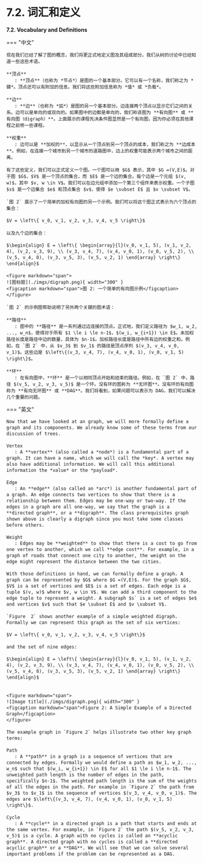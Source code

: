 # 7.2. 词汇和定义

**7.2. Vocabulary and Definitions**

=== "中文"
    
    现在我们已经了解了图的概念，我们将更正式地定义图及其组成部分。我们从树的讨论中已经知道一些这些术语。
    
    **顶点**  
       : **顶点**（也称为 *节点*）是图的一个基本部分。它可以有一个名称，我们称之为 *键*。顶点还可以有附加的信息。我们将这些附加信息称为 *值* 或 *负载*。
    
    **边**  
       : **边**（也称为 *弧*）是图的另一个基本部分。边连接两个顶点以显示它们之间的关系。边可以是单向的或双向的。如果图中的边都是单向的，我们称该图为 **有向图** 或 **有向图（digraph）**。上面展示的课程先决条件图显然是一个有向图，因为你必须在其他课程之前修一些课程。
    
    **权重**  
       : 边可以是 **加权的**，以显示从一个顶点到另一个顶点的成本，我们称之为 **边成本**。例如，在连接一个城市到另一个城市的道路图中，边上的权重可能表示两个城市之间的距离。
    
    有了这些定义，我们可以正式定义一个图。一个图可以用 $G$ 表示，其中 $G =(V,E)$。对于图 $G$，$V$ 是一个顶点的集合，而 $E$ 是一个边的集合。每个边是一个元组 $(v, w)$，其中 $v, w \in V$。我们可以在边元组中添加一个第三个组件来表示权重。一个子图 $s$ 是一个边集合 $e$ 和顶点集合 $v$，使得 $e \subset E$ 且 $v \subset V$。
    
    `图 2` 展示了一个简单的加权有向图的另一个示例。我们可以将这个图正式表示为六个顶点的集合：
    
    $V = \left\{ v_0, v_1, v_2, v_3, v_4, v_5 \right\}$
    
    以及九个边的集合：
    
    $\begin{align} E = \left\{ \begin{array}{l}(v_0, v_1, 5), (v_1, v_2, 4), (v_2, v_3, 9), \\ (v_3, v_4, 7), (v_4, v_0, 1), (v_0, v_5, 2), \\ (v_5, v_4, 8), (v_3, v_5, 3), (v_5, v_2, 1) \end{array} \right\} \end{align}$
    
    <figure markdown="span">
    ![图标题](./imgs/digraph.png){ width="300" }
    <figcaption markdown="span">图 2: 一个简单的有向图示例</figcaption>
    </figure>
    
    `图 2` 的示例图帮助说明了另外两个关键的图术语：
    
    **路径**  
       : 图中的 **路径** 是一系列通过边连接的顶点。正式地，我们定义路径为 $w_1, w_2, ..., w_n$，使得对于所有 $1 \le i \le n-1$，$(w_i, w_{i+1}) \in E$。未加权路径长度是路径中边的数量，具体为 $n-1$。加权路径长度是路径中所有边的权重之和。例如，在 `图 2` 中，从 $v_3$ 到 $v_1$ 的路径是顶点序列 $(v_3, v_4, v_0, v_1)$。这些边是 $\left\{(v_3, v_4, 7), (v_4, v_0, 1), (v_0, v_1, 5) \right\}$。
    
    **环**  
       : 在有向图中，**环** 是一个以相同顶点开始和结束的路径。例如，在 `图 2` 中，路径 $(v_5, v_2, v_3, v_5)$ 是一个环。没有环的图称为 **无环图**。没有环的有向图称为 **有向无环图** 或 **DAG**。我们将看到，如果问题可以表示为 DAG，我们可以解决几个重要的问题。

=== "英文"

    Now that we have looked at an graph, we will more formally define a graph and its components. We already know some of these terms from our discussion of trees.
    
    Vertex
       : A **vertex** (also called a *node*) is a fundamental part of a graph. It can have a name, which we will call the *key*. A vertex may also have additional information. We will call this additional information the *value* or the *payload*.
    
    Edge
       : An **edge** (also called an *arc*) is another fundamental part of a graph. An edge connects two vertices to show that there is a relationship between them. Edges may be one-way or two-way. If the edges in a graph are all one-way, we say that the graph is a **directed graph**, or a **digraph**. The class prerequisites graph shown above is clearly a digraph since you must take some classes before others.
    
    Weight
       : Edges may be **weighted** to show that there is a cost to go from one vertex to another, which we call **edge cost**. For example, in a graph of roads that connect one city to another, the weight on the edge might represent the distance between the two cities.
    
    With those definitions in hand, we can formally define a graph. A graph can be represented by $G$ where $G =(V,E)$. For the graph $G$, $V$ is a set of vertices and $E$ is a set of edges. Each edge is a tuple $(v, w)$ where $v, w \in V$. We can add a third component to the edge tuple to represent a weight. A subgraph $s` is a set of edges $e$ and vertices $v$ such that $e \subset E$ and $v \subset V$.
    
    `Figure  2` shows another example of a simple weighted digraph. Formally we can represent this graph as the set of six vertices:
    
    $V = \left\{ v_0, v_1, v_2, v_3, v_4, v_5 \right\}$
    
    and the set of nine edges:
    
    $\begin{align} E = \left\{ \begin{array}{l}(v_0, v_1, 5), (v_1, v_2, 4), (v_2, v_3, 9), \\ (v_3, v_4, 7), (v_4, v_0, 1), (v_0, v_5, 2), \\ (v_5, v_4, 8), (v_3, v_5, 3), (v_5, v_2, 1) \end{array} \right\} \end{align}$
    
    
    <figure markdown="span">
    ![Image title](./imgs/digraph.png){ width="300" }
    <figcaption markdown="span">Figure 2: A Simple Example of a Directed Graph</figcaption>
    </figure>
    
    The example graph in `Figure 2` helps illustrate two other key graph terms:
    
    Path
       : A **path** in a graph is a sequence of vertices that are connected by edges. Formally we would define a path as $w_1, w_2, ..., w_n$ such that $(w_i, w_{i+1}) \in E$ for all $1 \le i \le n-1$. The unweighted path length is the number of edges in the path, specifically $n-1$. The weighted path length is the sum of the weights of all the edges in the path. For example in `Figure 2` the path from $v_3$ to $v_1$ is the sequence of vertices $(v_3, v_4, v_0, v_1)$. The edges are $\left\{(v_3, v_4, 7), (v_4, v_0, 1), (v_0, v_1, 5) \right\}$.
    
    Cycle
       : A **cycle** in a directed graph is a path that starts and ends at the same vertex. For example, in `Figure 2` the path $(v_5, v_2, v_3, v_5)$ is a cycle. A graph with no cycles is called an **acyclic graph**. A directed graph with no cycles is called a **directed acyclic graph** or a **DAG**. We will see that we can solve several important problems if the problem can be represented as a DAG.